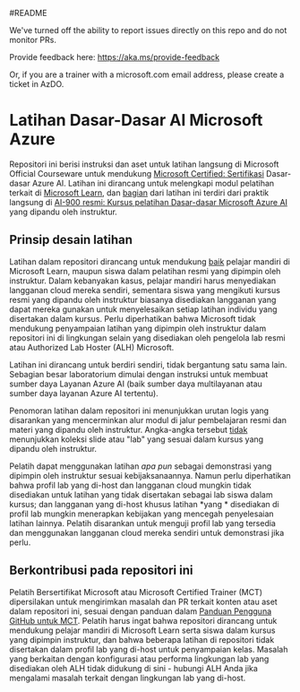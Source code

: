 #README

We've turned off the ability to report issues directly on this repo and do not monitor PRs.

Provide feedback here: https://aka.ms/provide-feedback

Or, if you are a trainer with a microsoft.com email address, please create a ticket in AzDO.

# Latihan Dasar-Dasar AI Microsoft Azure

Repositori ini berisi instruksi dan aset untuk latihan langsung di Microsoft Official Courseware untuk mendukung [Microsoft Certified: Sertifikasi](https://learn.microsoft.com/credentials/certifications/azure-ai-fundamentals/) Dasar-dasar Azure AI. Latihan ini dirancang untuk melengkapi modul pelatihan terkait di [Microsoft Learn](https://learn.microsoft.com/training), dan <u>bagian</u> dari latihan ini terdiri dari praktik langsung di [AI-900 resmi: Kursus pelatihan Dasar-dasar Microsoft Azure AI](https://learn.microsoft.com/en-us/training/courses/ai-900t00) yang dipandu oleh instruktur.

## Prinsip desain latihan

Latihan dalam repositori dirancang untuk mendukung <u>baik</u> pelajar mandiri di Microsoft Learn, maupun siswa dalam pelatihan resmi yang dipimpin oleh instruktur. Dalam kebanyakan kasus, pelajar mandiri harus menyediakan langganan cloud mereka sendiri, sementara siswa yang mengikuti kursus resmi yang dipandu oleh instruktur biasanya disediakan langganan yang dapat mereka gunakan untuk menyelesaikan setiap latihan individu yang disertakan dalam kursus. Perlu diperhatikan bahwa Microsoft tidak mendukung penyampaian latihan yang dipimpin oleh instruktur dalam repositori ini di lingkungan selain yang disediakan oleh pengelola lab resmi atau Authorized Lab Hoster (ALH) Microsoft.

Latihan ini dirancang untuk berdiri sendiri, tidak bergantung satu sama lain. Sebagian besar laboratorium dimulai dengan instruksi untuk membuat sumber daya Layanan Azure AI (baik sumber daya multilayanan atau sumber daya layanan Azure AI tertentu).

Penomoran latihan dalam repositori ini menunjukkan urutan logis yang disarankan yang mencerminkan alur modul di jalur pembelajaran resmi dan materi yang dipandu oleh instruktur. Angka-angka tersebut <u>tidak</u> menunjukkan koleksi slide atau "lab" yang sesuai dalam kursus yang dipandu oleh instruktur.

Pelatih dapat menggunakan latihan *apa pun* sebagai demonstrasi yang dipimpin oleh instruktur sesuai kebijaksanaannya. Namun perlu diperhatikan bahwa profil lab yang di-host dan langganan cloud mungkin tidak disediakan untuk latihan yang tidak disertakan sebagai lab siswa dalam kursus; dan langganan yang di-host khusus latihan *yang * disediakan di profil lab mungkin menerapkan kebijakan yang mencegah penyelesaian latihan lainnya. Pelatih disarankan untuk menguji profil lab yang tersedia dan menggunakan langganan cloud mereka sendiri untuk demonstrasi jika perlu.

## Berkontribusi pada repositori ini

Pelatih Bersertifikat Microsoft atau Microsoft Certified Trainer (MCT) dipersilakan untuk mengirimkan masalah dan PR terkait konten atau aset dalam repositori ini, sesuai dengan panduan dalam [Panduan Pengguna GitHub untuk MCT](https://microsoftlearning.github.io/MCT-User-Guide/). Pelatih harus ingat bahwa repositori dirancang untuk mendukung pelajar mandiri di Microsoft Learn serta siswa dalam kursus yang dipimpin instruktur, dan bahwa beberapa latihan di repositori tidak disertakan dalam profil lab yang di-host untuk penyampaian kelas. Masalah yang berkaitan dengan konfigurasi atau performa lingkungan lab yang disediakan oleh ALH tidak didukung di sini - hubungi ALH Anda jika mengalami masalah terkait dengan lingkungan lab yang di-host.
